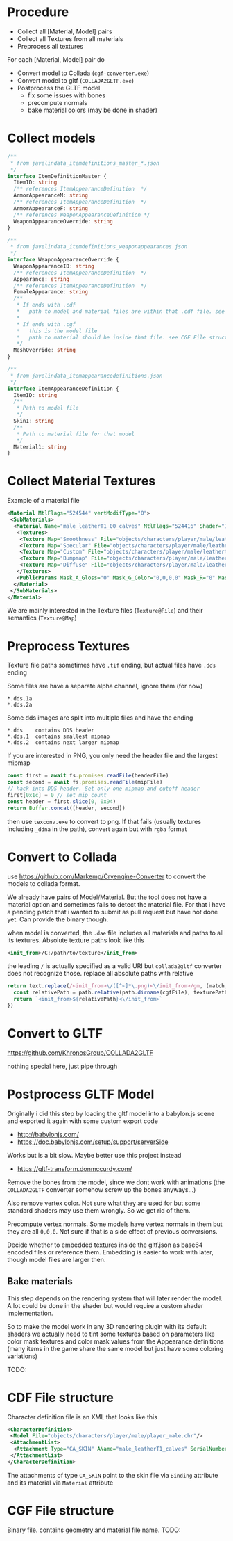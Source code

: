 # Procedure

- Collect all [Material, Model] pairs
- Collect all Textures from all materials
- Preprocess all textures

For each [Material, Model] pair do

- Convert model to Collada (`cgf-converter.exe`)
- Convert model to gltf (`COLLADA2GLTF.exe`)
- Postprocess the GLTF model
  - fix some issues with bones
  - precompute normals
  - bake material colors (may be done in shader)

# Collect models

```ts
/**
 * from javelindata_itemdefinitions_master_*.json
 */
interface ItemDefinitionMaster {
  ItemID: string
  /** references ItemAppearanceDefinition  */
  ArmorAppearanceM: string
  /** references ItemAppearanceDefinition  */
  ArmorAppearanceF: string
  /** references WeaponAppearanceDefinition */
  WeaponAppearanceOverride: string
}

/**
 * from javelindata_itemdefinitions_weaponappearances.json
 */
interface WeaponAppearanceOverride {
  WeaponAppearanceID: string
  /** references ItemAppearanceDefinition  */
  Appearance: string
  /** references ItemAppearanceDefinition  */
  FemaleAppearance: string
  /**
   * If ends with .cdf
   *   path to model and material files are within that .cdf file. see CDF File structure
   *
   * If ends with .cgf
   *   this is the model file
   *   path to material should be inside that file. see CGF File structure
   */
  MeshOverride: string
}

/**
 * from javelindata_itemappearancedefinitions.json
 */
interface ItemAppearanceDefinition {
  ItemID: string
  /**
   * Path to model file
   */
  Skin1: string
  /**
   * Path to material file for that model
   */
  Material1: string
}
```

# Collect Material Textures

Example of a material file

```xml
<Material MtlFlags="524544" vertModifType="0">
 <SubMaterials>
  <Material Name="male_leatherT1_00_calves" MtlFlags="524416" Shader="Illum" GenMask="2001800840000003" StringGenMask="%ALLOW_SILHOUETTE_POM%ALLOW_SPECULAR_ANTIALIASING%FX_DISSOLVE%NORMAL_MAP%OVERLAY_MASK%SPECULAR_MAP%SUBSURFACE_SCATTERING" SurfaceType="mat_default" Diffuse="0.48514995,0.48514995,0.48514995,1" Specular="1,1,1,1" Opacity="1" Shininess="255" vertModifType="0" LayerAct="1">
   <Textures>
    <Texture Map="Smoothness" File="objects/characters/player/male/leathert1/textures/male_leathert1_calves_ddna.dds"/>
    <Texture Map="Specular" File="objects/characters/player/male/leathert1/textures/male_leathert1_calves_spec.dds"/>
    <Texture Map="Custom" File="objects/characters/player/male/leathert1/textures/male_leathert1_calves_mask.dds"/>
    <Texture Map="Bumpmap" File="objects/characters/player/male/leathert1/textures/male_leathert1_calves_ddna.dds" Filter="0" IsTileU="0" IsTileV="0" TexType="0"/>
    <Texture Map="Diffuse" File="objects/characters/player/male/leathert1/textures/male_leathert1_calves_diff.dds"/>
   </Textures>
   <PublicParams Mask_A_Gloss="0" Mask_G_Color="0,0,0,0" Mask_R="0" Mask_R_Color="0,0,0,0" EmittanceMapGamma="1" Mask_B="0" Mask_B_Color="0,0,0,0" Mask_R_Override="0.25" Mask_G="0" Mask_B_Override="0" Mask_G_Override="0" Mask_A_SpecColor="0,0,0,0" Mask_A_GlossShift="0" SSSIndex="0" Mask_A_SpecColor_Override="0" IndirectColor="0.25,0.25,0.25,0.25"/>
  </Material>
 </SubMaterials>
</Material>
```

We are mainly interested in the Texture files (`Texture@File`) and their semantics (`Texture@Map`)

# Preprocess Textures

Texture file paths sometimes have `.tif` ending, but actual files have `.dds` ending

Some files are have a separate alpha channel, ignore them (for now)

```
*.dds.1a
*.dds.2a
```

Some dds images are split into multiple files and have the ending

```
*.dds    contains DDS header
*.dds.1  contains smallest mipmap
*.dds.2  contains next larger mipmap
```

If you are interested in PNG, you only need the header file and the largest mipmap

```js
const first = await fs.promises.readFile(headerFile)
const second = await fs.promises.readFile(mipFile)
// hack into DDS header. Set only one mipmap and cutoff header
first[0x1c] = 0 // set mip count
const header = first.slice(0, 0x94)
return Buffer.concat([header, second])
```

then use `texconv.exe` to convert to png. If that fails (usually textures including `_ddna` in the path), convert again but with `rgba` format

# Convert to Collada

use https://github.com/Markemp/Cryengine-Converter to convert the models to collada format.

We already have pairs of Model/Material. But the tool does not have a material option and sometimes fails to detect the material file.
For that i have a pending patch that i wanted to submit as pull request but have not done yet. Can provide the binary though.

when model is converted, the `.dae` file includes all materials and paths to all its textures.
Absolute texture paths look like this

```xml
<init_from>/C:/path/to/texture</init_from>
```

the leading `/` is actually specified as a valid URI but `collada2gltf` converter does not recognize those. replace all absolute paths with relative

```ts
return text.replace(/<init_from>\/([^<]*\.png)<\/init_from>/gm, (match, texturePath) => {
  const relativePath = path.relative(path.dirname(cgfFile), texturePath)
  return `<init_from>${relativePath}<\/init_from>`
})
```

# Convert to GLTF

https://github.com/KhronosGroup/COLLADA2GLTF

nothing special here, just pipe through

# Postprocess GLTF Model

Originally i did this step by loading the gltf model into a babylon.js scene and exported it again with some custom export code

- http://babylonjs.com/
- https://doc.babylonjs.com/setup/support/serverSide

Works but is a bit slow. Maybe better use this project instead

- https://gltf-transform.donmccurdy.com/

Remove the bones from the model, since we dont work with animations (the `COLLADA2GLTF` converter somehow screw up the bones anyways...)

Also remove vertex color. Not sure what they are used for but some standard shaders may use them wrongly. So we get rid of them.

Precompute vertex normals. Some models have vertex normals in them but they are all `0,0,0`. Not sure if that is a side effect of previous conversions.

Decide whether to embedded textures inside the gltf.json as base64 encoded files or reference them.
Embedding is easier to work with later, though model files are larger then.


## Bake materials

This step depends on the rendering system that will later render the model. A lot could be done in the shader but would require a custom shader implementation.

So to make the model work in any 3D rendering plugin with its default shaders we actually need to tint some textures based on parameters like color mask textures and color mask values from the Appearance definitions (many items in the game share the same model but just have some coloring variations)

TODO:

# CDF File structure

Character definition file is an XML that looks like this

```xml
<CharacterDefinition>
 <Model File="objects/characters/player/male/player_male.chr"/>
 <AttachmentList>
  <Attachment Type="CA_SKIN" AName="male_leatherT1_calves" SerialNumber="60CA85B21A50" Binding="objects/characters/player/male/leatherT1/male_leatherT1_calves.skin" Material="objects/characters/player/male/leatherT1/male_leatherT1_calves_matgroup.mtl" Flags="0"/>
 </AttachmentList>
</CharacterDefinition>
```

The attachments of type `CA_SKIN` point to the skin file via `Binding` attribute and its material via `Material` attribute

# CGF File structure

Binary file. contains geometry and material file name. TODO:
